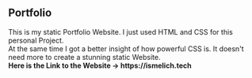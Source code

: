 <h2>Portfolio</h2>
This is my static Portfolio Website. I just used HTML and CSS for this personal Project.
<br>
At the same time I got a better insight of how powerful CSS is. It doesn't need more to create a stunning static Website.
<br>
<strong>Here is the Link to the Website -> https://ismelich.tech</strong>
